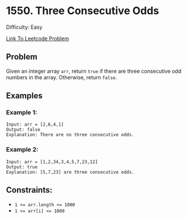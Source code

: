 # 1550. Three Consecutive Odds
Difficulty: Easy

[Link To Leetcode Problem](https://leetcode.com/problems/three-consecutive-odds/)

## Problem
Given an integer array `arr`, return `true` if there are three consecutive odd numbers in the array. Otherwise, return `false`.

## Examples
### Example 1:
```
Input: arr = [2,6,4,1]
Output: false
Explanation: There are no three consecutive odds.
```
### Example 2:
```
Input: arr = [1,2,34,3,4,5,7,23,12]
Output: true
Explanation: [5,7,23] are three consecutive odds.
```

## Constraints:
- `1 <= arr.length <= 1000`
- `1 <= arr[i] <= 1000`
